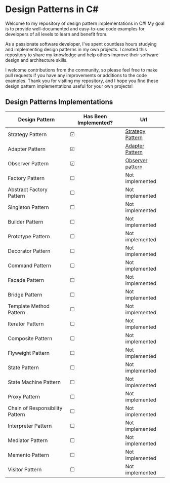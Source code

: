 # Design Patterns in C#

Welcome to my repository of design pattern implementations in C#! My goal is to provide well-documented and easy-to-use code examples for developers of all levels to learn and benefit from.

As a passionate software developer, I've spent countless hours studying and implementing design patterns in my own projects. I created this repository to share my knowledge and help others improve their software design and architecture skills.

I welcome contributions from the community, so please feel free to make pull requests if you have any improvements or additions to the code examples. Thank you for visiting my repository, and I hope you find these design pattern implementations useful for your own projects!

## Design Patterns Implementations
| Design Pattern | Has Been Implemented? | Url    
| ------------------------------- | --------|---------------------|
| Strategy Pattern                | &#9745; | [Strategy Pattern](https://github.com/simonsejse/DesignPatterns-In-CSharp/tree/master/StrategyDesignPattern)
| Adapter Pattern                 | &#9745; | [Adapter Pattern](https://github.com/simonsejse/DesignPatterns-In-CSharp/tree/master/Adapter%20Pattern)
| Observer Pattern                | &#9745; | [Observer pattern](https://github.com/simonsejse/DesignPatterns-In-CSharp/tree/master/Observer%20Pattern)
| Factory Pattern                 | &#9744; | Not implemented 
| Abstract Factory Pattern        | &#9744; | Not implemented 
| Singleton Pattern               | &#9744; | Not implemented 
| Builder Pattern                 | &#9744; | Not implemented 
| Prototype Pattern               | &#9744; | Not implemented 
| Decorator Pattern               | &#9744; | Not implemented 
| Command Pattern                 | &#9744; | Not implemented 
| Facade Pattern                  | &#9744; | Not implemented 
| Bridge Pattern                  | &#9744; | Not implemented 
| Template Method Pattern         | &#9744; | Not implemented
| Iterator Pattern                | &#9744; | Not implemented
| Composite Pattern               | &#9744; | Not implemented
| Flyweight Pattern               | &#9744; | Not implemented
| State Pattern                   | &#9744; | Not implemented 
| State Machine Pattern           | &#9744; | Not implemented 
| Proxy Pattern                   | &#9744; | Not implemented 
| Chain of Responsibility Pattern | &#9744; | Not implemented 
| Interpreter Pattern             | &#9744; | Not implemented 
| Mediator Pattern                | &#9744; | Not implemented 
| Memento Pattern                 | &#9744; | Not implemented
| Visitor Pattern                 | &#9744; | Not implemented
